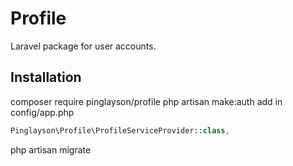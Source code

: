 # Profile

Laravel package for user accounts.

## Installation

composer require pinglayson/profile
php artisan make:auth
add in config/app.php
```php
Pinglayson\Profile\ProfileServiceProvider::class,
```
php artisan migrate


